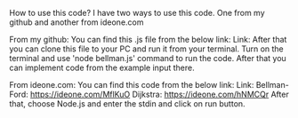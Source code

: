 How to use this code?
I have two ways to use this code. One from my github and another from ideone.com

From my github:
You can find this .js file from the below link:
Link: 
After that you can clone this file to your PC and run it from your terminal.
Turn on the terminal and use 'node bellman.js' command to run the code.
After that you can implement code from the example input there.

From ideone.com:
You can find this code from the below link:
Link:
    Bellman-Ford: https://ideone.com/MflKuO
    Dijkstra: https://ideone.com/hNMCQr
After that, choose Node.js and enter the stdin and click on run button.
